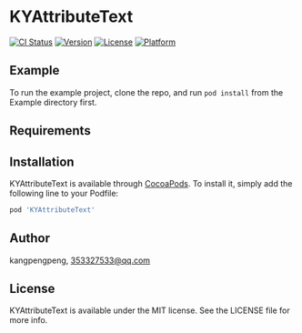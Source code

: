 # KYAttributeText

[![CI Status](https://img.shields.io/travis/kangpengpeng/KYAttributeText.svg?style=flat)](https://travis-ci.org/kangpengpeng/KYAttributeText)
[![Version](https://img.shields.io/cocoapods/v/KYAttributeText.svg?style=flat)](https://cocoapods.org/pods/KYAttributeText)
[![License](https://img.shields.io/cocoapods/l/KYAttributeText.svg?style=flat)](https://cocoapods.org/pods/KYAttributeText)
[![Platform](https://img.shields.io/cocoapods/p/KYAttributeText.svg?style=flat)](https://cocoapods.org/pods/KYAttributeText)

## Example

To run the example project, clone the repo, and run `pod install` from the Example directory first.

## Requirements

## Installation

KYAttributeText is available through [CocoaPods](https://cocoapods.org). To install
it, simply add the following line to your Podfile:

```ruby
pod 'KYAttributeText'
```

## Author

kangpengpeng, 353327533@qq.com

## License

KYAttributeText is available under the MIT license. See the LICENSE file for more info.
